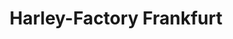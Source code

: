 ---
title: "Harley-Factory Frankfurt"
url: /frankfurt-am-main/harley-factory-frankfurt/
shop: Motorrad
---